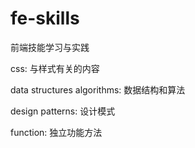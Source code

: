 # fe-skills
前端技能学习与实践


css: 与样式有关的内容

data structures algorithms: 数据结构和算法

design patterns: 设计模式

function: 独立功能方法